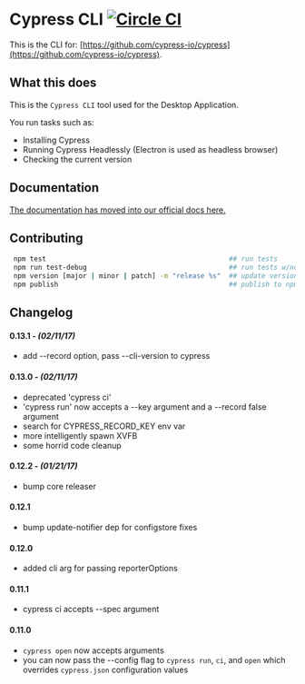 # Cypress CLI [![Circle CI](https://circleci.com/gh/cypress-io/cypress-cli.svg?style=shield)](https://circleci.com/gh/cypress-io/cypress-cli)

This is the CLI for: [https://github.com/cypress-io/cypress](https://github.com/cypress-io/cypress).

## What this does

This is the `Cypress CLI` tool used for the Desktop Application.

You run tasks such as:

- Installing Cypress
- Running Cypress Headlessly (Electron is used as headless browser)
- Checking the current version

## Documentation

[The documentation has moved into our official docs here.](https://on.cypress.io/cli)

## Contributing

```bash
 npm test                                             ## run tests
 npm run test-debug                                   ## run tests w/node inspector
 npm version [major | minor | patch] -m "release %s"  ## update version
 npm publish                                          ## publish to npm
```

## Changelog

#### 0.13.1 - *(02/11/17)*
- add --record option, pass --cli-version to cypress

#### 0.13.0 - *(02/11/17)*
- deprecated 'cypress ci'
- 'cypress run' now accepts a --key argument and a --record false argument
- search for CYPRESS_RECORD_KEY env var
- more intelligently spawn XVFB
- some horrid code cleanup

#### 0.12.2 - *(01/21/17)*
- bump core releaser

#### 0.12.1
- bump update-notifier dep for configstore fixes

#### 0.12.0
- added cli arg for passing reporterOptions

#### 0.11.1
- cypress ci accepts --spec argument

#### 0.11.0
- `cypress open` now accepts arguments
- you can now pass the --config flag to `cypress run`, `ci`, and `open` which overrides `cypress.json` configuration values
